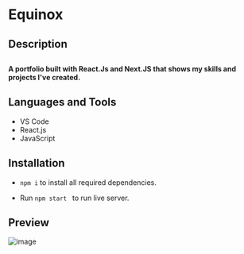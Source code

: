 # Equinox

<h2>Description<br><h2>  <h4>A portfolio built with React.Js and Next.JS that shows my skills and projects I've created.<h4>
  
<h2 align="left">Languages and Tools</h2>

- VS Code
- React.js
- JavaScript

<h2 align="left">Installation</h2>
   
  * ```npm i``` to install all required dependencies.
   
  * Run ```npm start ``` to run live server.
  
  ## Preview
  
![image](https://user-images.githubusercontent.com/84366215/194625840-04c7609a-4d1f-43a7-af85-4b5826fb9665.png)

